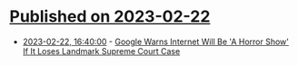 # [Published on 2023-02-22](index.md)

* [2023-02-22, 16:40:00](https://news.slashdot.org/story/23/02/22/1559253/google-warns-internet-will-be-a-horror-show-if-it-loses-landmark-supreme-court-case?utm_source=rss1.0mainlinkanon&utm_medium=feed) - [Google Warns Internet Will Be 'A Horror Show' If It Loses Landmark Supreme Court Case](https://news.slashdot.org/story/23/02/22/1559253/google-warns-internet-will-be-a-horror-show-if-it-loses-landmark-supreme-court-case?utm_source=rss1.0mainlinkanon&utm_medium=feed)

